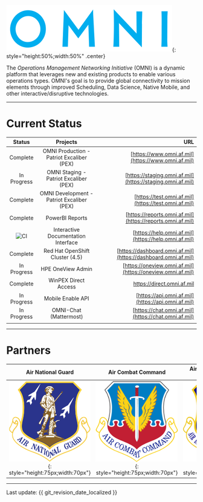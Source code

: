 ![image](img/omni_text_blue.png){: style="height:50%;width:50%" .center}

The _Operations Management Networking Initiative_ (OMNI) is a dynamic platform that leverages new and existing products to enable various operations types. OMNI's goal is to provide global connectivity to mission elements through improved Scheduling, Data Science, Native Mobile, and other interactive/disruptive technologies.

---

# Current Status

| Status | Projects | URL |
| :------------: | :------------: | ------------: | 
| Complete | OMNI Production - Patriot Excaliber (PEX) | [https://www.omni.af.mil](https://www.omni.af.mil) |
| In Progress | OMNI Staging - Patriot Excaliber (PEX) | [https://staging.omni.af.mil](https://staging.omni.af.mil) | 
| Complete | OMNI Development - Patriot Excaliber (PEX) | [https://test.omni.af.mil](https://test.omni.af.mil) |
| Complete | PowerBI Reports | [https://reports.omni.af.mil](https://reports.omni.af.mil) | 
| ![CI](https://github.com/allebone/help.omni.af.mil/workflows/CI/badge.svg?branch=master) | Interactive Documentation Interface | [https://help.omni.af.mil](https://help.omni.af.mil) |
| Complete | Red Hat OpenShift Cluster (4.5) | [https://dashboard.omni.af.mil](https://dashboard.omni.af.mil) | 
| In Progress | HPE OneView Admin | [https://oneview.omni.af.mil](https://oneview.omni.af.mil) | 
| Complete | WinPEX Direct Access | https://direct.omni.af.mil |
| In Progress | Mobile Enable API | [https://api.omni.af.mil](https://api.omni.af.mil) |
| In Progress | OMNI-Chat (Mattermost) | [https://chat.omni.af.mil](https://chat.omni.af.mil) |
||||

---

# Partners

| Air National Guard | Air Combat Command | Air Education and Training Command | AFLCMC/ Det 12 (KESSEL RUN) | PEO-BES (BESPIN) |
| :------------: | :------------: | :------------: | :------------: | :------------: |
| ![image](img/ang.png){: style="height:75px;width:70px"} | ![image](img/ACC.png){: style="height:75px;width:70px"} | ![image](img/aetc.png){: style="height:75px;width:70px"} | ![image](img/KR.png){: style="height:75px;width:70px"} | ![image](img/BESPIN.png){: style="height:75px;width:70px"} |

---

Last update: {{ git_revision_date_localized }}